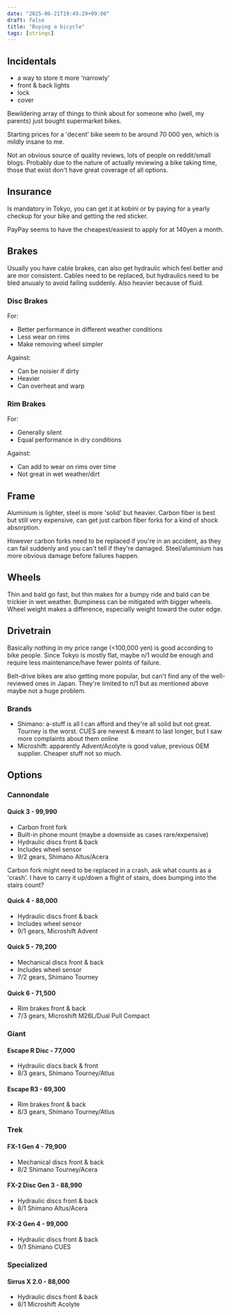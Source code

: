 ```yaml
---
date: "2025-06-21T19:49:29+09:00"
draft: false
title: "Buying a bicycle"
tags: [strings]
---
```


## Incidentals

- a way to store it more 'narrowly'
- front & back lights
- lock
- cover

Bewildering array of things to think about for someone who (well, my parents) just bought supermarket bikes.

Starting prices for a 'decent' bike seem to be around 70 000 yen, which is mildly insane to me.

Not an obvious source of quality reviews, lots of people on reddit/small blogs. Probably due to the nature of actually reviewing a bike taking time, those that exist don't have great coverage of all options.

## Insurance

Is mandatory in Tokyo, you can get it at kobini or by paying for a yearly checkup for your bike and getting the red sticker.

PayPay seems to have the cheapest/easiest to apply for at 140yen a month.

## Brakes

Usually you have cable brakes, can also get hydraulic which feel better and are mor consistent. Cables need to be replaced, but hydraulics need to be bled anuualy to avoid failing suddenly. Also heavier because of fluid.

### Disc Brakes

For:

- Better performance in different weather conditions
- Less wear on rims
- Make removing wheel simpler

Against:

- Can be noisier if dirty
- Heavier
- Can overheat and warp

### Rim Brakes

For:

- Generally silent
- Equal performance in dry conditions

Against:

- Can add to wear on rims over time
- Not great in wet weather/dirt

## Frame

Aluminium is lighter, steel is more 'solid' but heavier. Carbon fiber is best but still very expensive, can get just carbon fiber forks for a kind of shock absorption.

However carbon forks need to be replaced if you're in an accident, as they can fail suddenly and you can't tell if they're damaged. Steel/aluminium has more obvious damage before failures happen.

## Wheels

Thin and bald go fast, but thin makes for a bumpy ride and bald can be trickier in wet weather. Bumpiness can be mitigated with bigger wheels. Wheel weight makes a difference, especially weight toward the outer edge.

## Drivetrain

Basically nothing in my price range (<100,000 yen) is good according to bike people. Since Tokyo is mostly flat, maybe n/1 would be enough and require less maintenance/have fewer points of failure.

Belt-drive bikes are also getting more popular, but can't find any of the well-reviewed ones in Japan. They're limited to n/1 but as mentioned above maybe not a huge problem.

### Brands

- Shimano: a-stuff is all I can afford and they're all solid but not great. Tourney is the worst. CUES are newest & meant to last longer, but I saw more complaints about them online
- Microshift: apparently Advent/Acolyte is good value, previous OEM supplier. Cheaper stuff not so much.

## Options

### Cannondale

#### Quick 3 - 99,990

- Carbon front fork
- Built-in phone mount (maybe a downside as cases rare/expensive)
- Hydraulic discs front & back
- Includes wheel sensor
- 9/2 gears, Shimano Altus/Acera

Carbon fork might need to be replaced in a crash, ask what counts as a 'crash'. I have to carry it up/down a flight of stairs, does bumping into the stairs count?

#### Quick 4 - 88,000

- Hydraulic discs front & back
- Includes wheel sensor
- 9/1 gears, Microshift Advent

#### Quick 5 - 79,200

- Mechanical discs front & back
- Includes wheel sensor
- 7/2 gears, Shimano Tourney

#### Quick 6 - 71,500

- Rim brakes front & back
- 7/3 gears, Microshift M26L/Dual Pull Compact

### Giant

#### Escape R Disc - 77,000

- Hydraulic discs back & front
- 8/3 gears, Shimano Tourney/Atlus

#### Escape R3 - 69,300

- Rim brakes front & back
- 8/3 gears, Shimano Tourney/Atlus

### Trek

#### FX-1 Gen 4 - 79,900

- Mechanical discs front & back
- 8/2 Shimano Tourney/Acera

#### FX-2 Disc Gen 3 - 88,990

- Hydraulic discs front & back
- 8/1 Shimano Altus/Acera

#### FX-2 Gen 4 - 99,000

- Hydraulic discs front & back
- 9/1 Shimano CUES

### Specialized

#### Sirrus X 2.0 - 88,000

- Hydraulic discs front & back
- 8/1 Microshift Acolyte
